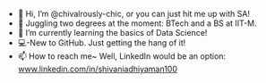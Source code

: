 - 👋 Hi, I’m @chivalrously-chic, or you can just hit me up with SA!
- 👀 Juggling two degrees at the moment: BTech and a BS at IIT-M.
- 🌱 I’m currently learning the basics of Data Science!
- 💻-New to GitHub. Just getting the hang of it!
- 📫 How to reach me~ Well, LinkedIn would be an option: www.linkedin.com/in/shivaniadhiyaman100

